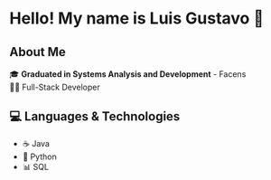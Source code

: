 
# Hello! My name is Luis Gustavo 👋  

## About Me  
🎓 **Graduated in Systems Analysis and Development** - Facens  
👨‍💻 Full-Stack Developer  

## 💻 Languages & Technologies
- ☕ Java  
- 🐍 Python  
- 📊 SQL  
